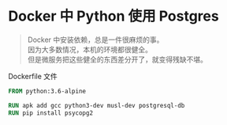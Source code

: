 # Docker 中 Python 使用 Postgres

> Docker 中安装依赖，总是一件很麻烦的事。  
> 因为大多数情况，本机的环境都很健全。  
> 但是微服务把这些健全的东西差分开了，就变得残缺不堪。

Dockerfile 文件

```Dockerfile
FROM python:3.6-alpine

RUN apk add gcc python3-dev musl-dev postgresql-db
RUN pip install psycopg2
```
